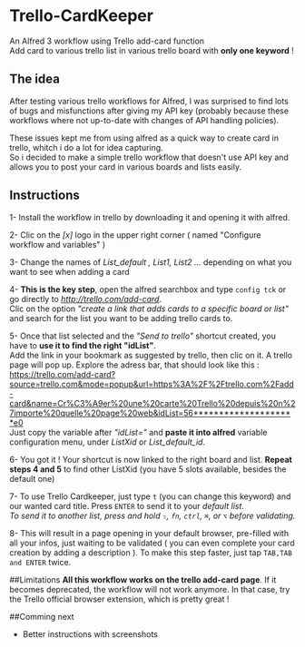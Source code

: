 # Trello-CardKeeper
An Alfred 3 workflow using Trello add-card function  <br />
Add card to various trello list in various trello board with **only one keyword** !

## The idea

After testing various trello workflows for Alfred, I was surprised to find lots of bugs and misfunctions after giving my API key (probably because these workflows where not up-to-date with changes of API handling policies).

These issues kept me from using alfred as a quick way to create card in trello, whitch i do a lot for idea capturing. <br />
So i decided to make a simple trello workflow that doesn't use API key and allows you to post your card in various boards and lists easily.

## Instructions

1- Install the workflow in trello by downloading it and opening it with alfred.

2- Clic on the *[x]* logo in the upper right corner ( named "Configure workflow and variables" )

3- Change the names of *List_default , List1, List2 ...* depending on what you want to see when adding a card

4- **This is the key step**, open the alfred searchbox and type <code>config tck</code> or go directly to *http://trello.com/add-card*. <br />
    Clic on the option *"create a link that adds cards to a specific board or list"* and search for the list you want to be adding trello cards to.
  
5- Once that list selected and the *"Send to trello"* shortcut created, you have to **use it to find the right "idList"**.  <br />
      Add the link in your bookmark as suggested by trello, then clic on it. A trello page will pop up. Explore the adress bar, that should look like this : <br /> 
      https://trello.com/add-card?source=trello.com&mode=popup&url=https%3A%2F%2Ftrello.com%2Fadd-card&name=Cr%C3%A9er%20une%20carte%20Trello%20depuis%20n%27importe%20quelle%20page%20web&idList=56********************e0<br />
      Just copy the variable after *"idList="* and **paste it into alfred** variable configuration menu, under *ListXid* or *List_default_id*.
      
6- You got it ! Your shortcut is now linked to the right board and list. **Repeat steps 4 and 5** to find other ListXid (you have 5 slots available, besides the default one)

7- To use Trello Cardkeeper, just type <code>t</code> (you can change this keyword) and our wanted card title. Press <code>ENTER</code> to send it to your *default list*. <br />
*To send it to another list, press and hold <code>⇧</code>, <code>fn</code>, <code>ctrl</code>, <code>⌘</code>, or <code>⌥</code> before validating.*

8- This will result in a page opening in your default browser, pre-filled with all your infos, just waiting to be validated ( you can even complete your card creation by adding a description ). To make this step faster, just tap <code>TAB,TAB and ENTER</code> twice.


##Limitations
**All this workflow works on the trello add-card page**. If it becomes deprecated, the workflow will not work anymore.
In that case, try the Trello official browser extension, which is pretty great !

##Comming next 
- Better instructions with screenshots
